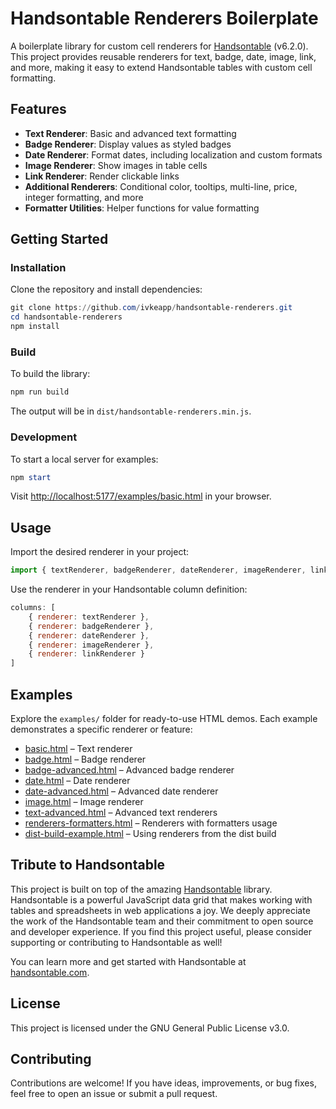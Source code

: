# Handsontable Renderers Boilerplate

A boilerplate library for custom cell renderers for [Handsontable](https://handsontable.com/) (v6.2.0). This project provides reusable renderers for text, badge, date, image, link, and more, making it easy to extend Handsontable tables with custom cell formatting.

## Features

- **Text Renderer**: Basic and advanced text formatting
- **Badge Renderer**: Display values as styled badges
- **Date Renderer**: Format dates, including localization and custom formats
- **Image Renderer**: Show images in table cells
- **Link Renderer**: Render clickable links
- **Additional Renderers**: Conditional color, tooltips, multi-line, price, integer formatting, and more
- **Formatter Utilities**: Helper functions for value formatting


## Getting Started

### Installation

Clone the repository and install dependencies:

```powershell
git clone https://github.com/ivkeapp/handsontable-renderers.git
cd handsontable-renderers
npm install
```

### Build

To build the library:

```powershell
npm run build
```

The output will be in `dist/handsontable-renderers.min.js`.

### Development

To start a local server for examples:

```powershell
npm start
```

Visit [http://localhost:5177/examples/basic.html](http://localhost:5177/examples/basic.html) in your browser.

## Usage

Import the desired renderer in your project:

```javascript
import { textRenderer, badgeRenderer, dateRenderer, imageRenderer, linkRenderer } from 'handsontable-renderers-boilerplate';
```

Use the renderer in your Handsontable column definition:

```javascript
columns: [
	{ renderer: textRenderer },
	{ renderer: badgeRenderer },
	{ renderer: dateRenderer },
	{ renderer: imageRenderer },
	{ renderer: linkRenderer }
]
```


## Examples

Explore the `examples/` folder for ready-to-use HTML demos. Each example demonstrates a specific renderer or feature:

- [basic.html](./examples/basic.html) – Text renderer
- [badge.html](./examples/badge.html) – Badge renderer
- [badge-advanced.html](./examples/badge-advanced.html) – Advanced badge renderer
- [date.html](./examples/date.html) – Date renderer
- [date-advanced.html](./examples/date-advanced.html) – Advanced date renderer
- [image.html](./examples/image.html) – Image renderer
- [text-advanced.html](./examples/text-advanced.html) – Advanced text renderers
- [renderers-formatters.html](./examples/renderers-formatters.html) – Renderers with formatters usage
- [dist-build-example.html](./examples/dist-build-example.html) – Using renderers from the dist build



## Tribute to Handsontable

This project is built on top of the amazing [Handsontable](https://handsontable.com/) library. Handsontable is a powerful JavaScript data grid that makes working with tables and spreadsheets in web applications a joy. We deeply appreciate the work of the Handsontable team and their commitment to open source and developer experience. If you find this project useful, please consider supporting or contributing to Handsontable as well!

You can learn more and get started with Handsontable at [handsontable.com](https://handsontable.com/).



## License

This project is licensed under the GNU General Public License v3.0.

## Contributing

Contributions are welcome! If you have ideas, improvements, or bug fixes, feel free to open an issue or submit a pull request.

